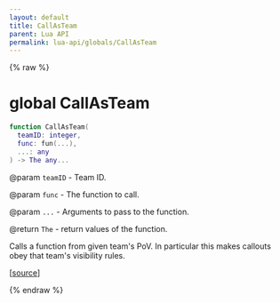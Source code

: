 ```yaml
---
layout: default
title: CallAsTeam
parent: Lua API
permalink: lua-api/globals/CallAsTeam
---
```


{% raw %}

# global CallAsTeam


```lua
function CallAsTeam(
  teamID: integer,
  func: fun(...),
  ...: any
) -> The any...
```
@param `teamID` - Team ID.

@param `func` - The function to call.

@param `...` - Arguments to pass to the function.


@return `The` - return values of the function.






Calls a function from given team's PoV. In particular this makes callouts obey that team's visibility rules.

[<a href="https://github.com/beyond-all-reason/spring/blob/0a561a37ee97c7883fd3f5a4bc995f9a4f6fdea0/rts/Lua/LuaHandleSynced.cpp#L2333-L2340" target="_blank">source</a>]


{% endraw %}